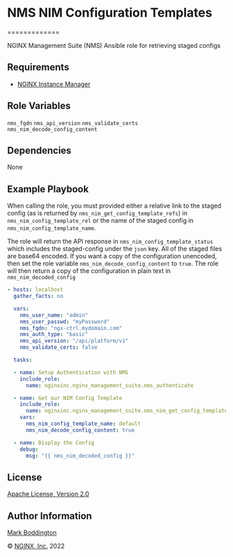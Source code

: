 # NMS NIM Configuration Templates
=============

NGINX Management Suite (NMS) Ansible role for retrieving staged configs

Requirements
------------

* [NGINX Instance Manager](https://www.nginx.com/products/nginx-instance-manager/)

Role Variables
--------------
`nms_fqdn`
`nms_api_version`
`nms_validate_certs`
`nms_nim_decode_config_content`

Dependencies
------------

None

Example Playbook
----------------

When calling the role, you must provided either a relative link to the staged config (as is returned by 
`nms_nim_get_config_template_refs`) in `nms_nim_config_template_rel` or the name of the staged config in
`nms_nim_config_template_name`.

The role will return the API response in `nms_nim_config_template_status` which includes the staged-config
under the `json` key. All of the staged files are base64 encoded. If you want a copy of the configuration
unencoded, then set the role variable `nms_nim_decode_config_content` to `true`. The role will then return
a copy of the configuration in plain text in `nms_nim_decoded_config`

```yaml
- hosts: localhost
  gather_facts: no

  vars:
    nms_user_name: "admin"
    nms_user_passwd: "myPassword"
    nms_fqdn: "ngx-ctrl.mydomain.com"
    nms_auth_type: "basic"
    nms_api_version: "/api/platform/v1"
    nms_validate_certs: false

  tasks:

  - name: Setup Authentication with NMS
    include_role: 
      name: nginxinc.nginx_management_suite.nms_authenticate

  - name: Get our NIM Config Template
    include_role: 
      name: nginxinc.nginx_management_suite.nms_nim_get_config_template
    vars:
      nms_nim_config_template_name: default
      nms_nim_decode_config_content: true

  - name: Display the Config
    debug:
      msg: "{{ nms_nim_decoded_config }}"

```

License
-------

[Apache License, Version 2.0](./LICENSE)

Author Information
------------------

[Mark Boddington](https://github.com/TuxInvader)

&copy; [NGINX, Inc.](https://www.nginx.com/) 2022

